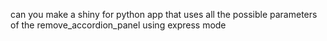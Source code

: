 can you make a shiny for python app that uses all the possible parameters of the remove_accordion_panel using express mode